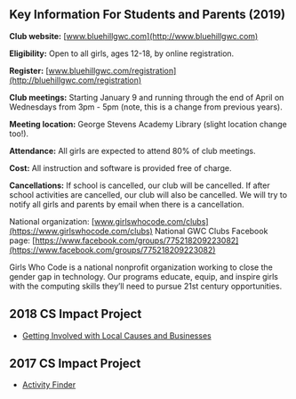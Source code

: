 ## Key Information For Students and Parents (2019)

**Club website:** [www.bluehillgwc.com](http://www.bluehillgwc.com)
 
**Eligibility:** Open to all girls, ages 12-18, by online registration.

**Register:** [www.bluehillgwc.com/registration](http://bluehillgwc.com/registration)

**Club meetings:** Starting January 9 and running through the end of April on Wednesdays from 3pm - 5pm (note, this is a change from previous years).

**Meeting location:** George Stevens Academy Library (slight location change too!).

**Attendance:** All girls are expected to attend 80% of club meetings.

**Cost:** All instruction and software is provided free of charge.

**Cancellations:** If school is cancelled, our club will be cancelled. If after school activities are cancelled, our club will also be cancelled. We will try to notify all girls and parents by email when there is a cancellation. 

National organization: [www.girlswhocode.com/clubs](https://www.girlswhocode.com/clubs)
National GWC Clubs Facebook page: [https://www.facebook.com/groups/775218209223082](https://www.facebook.com/groups/775218209223082)

Girls Who Code is a national nonprofit organization working to close the gender gap in technology. Our programs educate, equip, and inspire girls with the computing skills they’ll need to pursue 21st century opportunities.


## 2018 CS Impact Project
* [Getting Involved with Local Causes and Businesses](/2018/)

## 2017 CS Impact Project
* [Activity Finder](/2017/)
